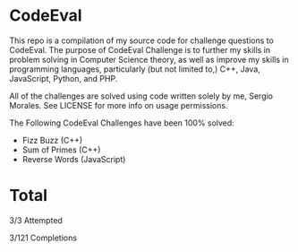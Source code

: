CodeEval
========

This repo is a compilation of my source code for challenge questions to CodeEval. The purpose of CodeEval Challenge is to further my skills in problem solving in Computer Science theory, as well as improve my skills in programming languages, particularly (but not limited to,) C++, Java, JavaScript, Python, and PHP.

All of the challenges are solved using code written solely by me, Sergio Morales. See LICENSE for more info on usage permissions.

The Following CodeEval Challenges have been 100% solved:

- Fizz Buzz (C++)
- Sum of Primes (C++)
- Reverse Words (JavaScript)

Total
=====

3/3   Attempted

3/121 Completions
